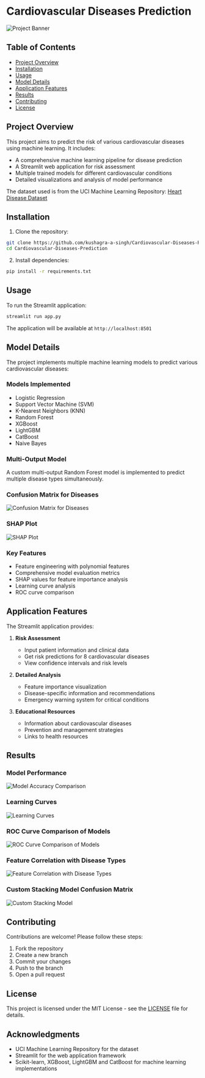# Cardiovascular Diseases Prediction

![Project Banner](plots/gui.png)

## Table of Contents
- [Project Overview](#project-overview)
- [Installation](#installation)
- [Usage](#usage)
- [Model Details](#model-details)
- [Application Features](#application-features)
- [Results](#results)
- [Contributing](#contributing)
- [License](#license)

## Project Overview
This project aims to predict the risk of various cardiovascular diseases using machine learning. It includes:

- A comprehensive machine learning pipeline for disease prediction
- A Streamlit web application for risk assessment
- Multiple trained models for different cardiovascular conditions
- Detailed visualizations and analysis of model performance

The dataset used is from the UCI Machine Learning Repository: [Heart Disease Dataset](https://archive.ics.uci.edu/dataset/45/heart+disease)

## Installation

1. Clone the repository:
```bash
git clone https://github.com/kushagra-a-singh/Cardiovascular-Diseases-Prediction.git
cd Cardiovascular-Diseases-Prediction
```

2. Install dependencies:
```bash
pip install -r requirements.txt
```

## Usage

To run the Streamlit application:
```bash
streamlit run app.py
```

The application will be available at `http://localhost:8501`

## Model Details

The project implements multiple machine learning models to predict various cardiovascular diseases:

### Models Implemented
- Logistic Regression
- Support Vector Machine (SVM)
- K-Nearest Neighbors (KNN)
- Random Forest
- XGBoost
- LightGBM
- CatBoost
- Naive Bayes

### Multi-Output Model
A custom multi-output Random Forest model is implemented to predict multiple disease types simultaneously.

### Confusion Matrix for Diseases
![Confusion Matrix for Diseases](plots/confusion_matrix_for_diseases.png)

### SHAP Plot
![SHAP Plot](plots/shap.png)

### Key Features
- Feature engineering with polynomial features
- Comprehensive model evaluation metrics
- SHAP values for feature importance analysis
- Learning curve analysis
- ROC curve comparison

## Application Features

The Streamlit application provides:

1. **Risk Assessment**
   - Input patient information and clinical data
   - Get risk predictions for 8 cardiovascular diseases
   - View confidence intervals and risk levels

2. **Detailed Analysis**
   - Feature importance visualization
   - Disease-specific information and recommendations
   - Emergency warning system for critical conditions

3. **Educational Resources**
   - Information about cardiovascular diseases
   - Prevention and management strategies
   - Links to health resources

## Results

### Model Performance
![Model Accuracy Comparison](plots/Model%20Accuracy%20Comparison.png)

### Learning Curves
![Learning Curves](plots/Learning%20Curves%20for%20All%20Models.png)

### ROC Curve Comparison of Models
![ROC Curve Comparison of Models](plots/ROC%20Curve%20Comparison%20of%20Models.png)

### Feature Correlation with Disease Types
![Feature Correlation with Disease Types](plots/feature_correlation_with_disease_types.png)

### Custom Stacking Model Confusion Matrix
![Custom Stacking Model](plots/Custom%20Stacking%20Model%20Confusion%20Matrix.png)

## Contributing

Contributions are welcome! Please follow these steps:

1. Fork the repository
2. Create a new branch
3. Commit your changes
4. Push to the branch
5. Open a pull request

## License

This project is licensed under the MIT License - see the [LICENSE](LICENSE.txt) file for details.

## Acknowledgments
- UCI Machine Learning Repository for the dataset
- Streamlit for the web application framework
- Scikit-learn, XGBoost, LightGBM and CatBoost for machine learning implementations

